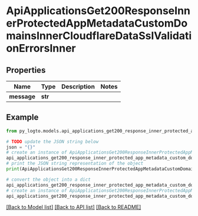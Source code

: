 # ApiApplicationsGet200ResponseInnerProtectedAppMetadataCustomDomainsInnerCloudflareDataSslValidationErrorsInner


## Properties

Name | Type | Description | Notes
------------ | ------------- | ------------- | -------------
**message** | **str** |  | 

## Example

```python
from py_logto.models.api_applications_get200_response_inner_protected_app_metadata_custom_domains_inner_cloudflare_data_ssl_validation_errors_inner import ApiApplicationsGet200ResponseInnerProtectedAppMetadataCustomDomainsInnerCloudflareDataSslValidationErrorsInner

# TODO update the JSON string below
json = "{}"
# create an instance of ApiApplicationsGet200ResponseInnerProtectedAppMetadataCustomDomainsInnerCloudflareDataSslValidationErrorsInner from a JSON string
api_applications_get200_response_inner_protected_app_metadata_custom_domains_inner_cloudflare_data_ssl_validation_errors_inner_instance = ApiApplicationsGet200ResponseInnerProtectedAppMetadataCustomDomainsInnerCloudflareDataSslValidationErrorsInner.from_json(json)
# print the JSON string representation of the object
print(ApiApplicationsGet200ResponseInnerProtectedAppMetadataCustomDomainsInnerCloudflareDataSslValidationErrorsInner.to_json())

# convert the object into a dict
api_applications_get200_response_inner_protected_app_metadata_custom_domains_inner_cloudflare_data_ssl_validation_errors_inner_dict = api_applications_get200_response_inner_protected_app_metadata_custom_domains_inner_cloudflare_data_ssl_validation_errors_inner_instance.to_dict()
# create an instance of ApiApplicationsGet200ResponseInnerProtectedAppMetadataCustomDomainsInnerCloudflareDataSslValidationErrorsInner from a dict
api_applications_get200_response_inner_protected_app_metadata_custom_domains_inner_cloudflare_data_ssl_validation_errors_inner_from_dict = ApiApplicationsGet200ResponseInnerProtectedAppMetadataCustomDomainsInnerCloudflareDataSslValidationErrorsInner.from_dict(api_applications_get200_response_inner_protected_app_metadata_custom_domains_inner_cloudflare_data_ssl_validation_errors_inner_dict)
```
[[Back to Model list]](../README.md#documentation-for-models) [[Back to API list]](../README.md#documentation-for-api-endpoints) [[Back to README]](../README.md)


